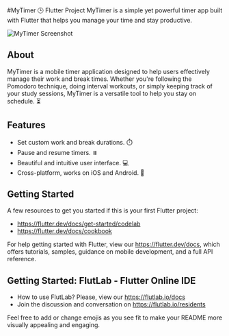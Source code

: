 #MyTimer 🕒 Flutter Project
MyTimer is a simple yet powerful timer app built with Flutter that helps you manage your time and stay productive.

![MyTimer Screenshot](Téléchargements/capture1.png)

## About

MyTimer is a mobile timer application designed to help users effectively manage their work and break times. Whether you're following the Pomodoro technique, doing interval workouts, or simply keeping track of your study sessions, MyTimer is a versatile tool to help you stay on schedule. ⏳

## Features

- Set custom work and break durations. ⏱️
- Pause and resume timers. ⏸️
- Beautiful and intuitive user interface. 💻
- Cross-platform, works on iOS and Android. 📱

## Getting Started

A few resources to get you started if this is your first Flutter project:

- https://flutter.dev/docs/get-started/codelab
- https://flutter.dev/docs/cookbook

For help getting started with Flutter, view our
https://flutter.dev/docs, which offers tutorials,
samples, guidance on mobile development, and a full API reference.

## Getting Started: FlutLab - Flutter Online IDE

- How to use FlutLab? Please, view our https://flutlab.io/docs
- Join the discussion and conversation on https://flutlab.io/residents

  
Feel free to add or change emojis as you see fit to make your README more visually appealing and engaging.

